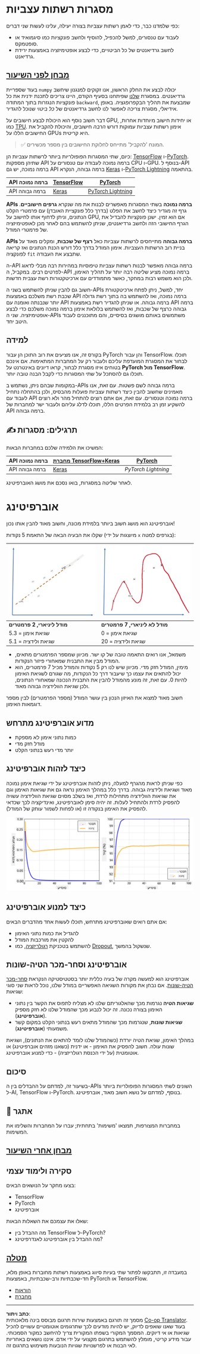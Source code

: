 <!--
CO_OP_TRANSLATOR_METADATA:
{
  "original_hash": "2b544f20b796402507fb05a0df893323",
  "translation_date": "2025-08-28T19:50:23+00:00",
  "source_file": "lessons/3-NeuralNetworks/05-Frameworks/README.md",
  "language_code": "he"
}
-->
# מסגרות רשתות עצביות

כפי שלמדנו כבר, כדי לאמן רשתות עצביות בצורה יעילה, עלינו לעשות שני דברים:

* לעבוד עם טנסורים, למשל להכפיל, להוסיף ולחשב פונקציות כמו סיגמואיד או סופטמקס.
* לחשב גרדיאנטים של כל הביטויים, כדי לבצע אופטימיזציה באמצעות ירידת גרדיאנט.

## [מבחן לפני השיעור](https://red-field-0a6ddfd03.1.azurestaticapps.net/quiz/105)

בעוד שספריית `numpy` יכולה לבצע את החלק הראשון, אנו זקוקים למנגנון שיחשב גרדיאנטים. במסגרת [שלנו](../04-OwnFramework/OwnFramework.ipynb) שפיתחנו בסעיף הקודם, היינו צריכים לתכנת ידנית את כל פונקציות הנגזרות בתוך המתודה `backward`, שמבצעת את תהליך הבקפרופגציה. באופן אידיאלי, מסגרת צריכה לאפשר לנו לחשב גרדיאנטים של *כל ביטוי* שנוכל להגדיר.

דבר חשוב נוסף הוא היכולת לבצע חישובים על GPU, או יחידות חישוב מיוחדות אחרות, כמו [TPU](https://en.wikipedia.org/wiki/Tensor_Processing_Unit). אימון רשתות עצביות עמוקות דורש *הרבה* חישובים, והיכולת להקביל את החישובים הללו על GPUs היא קריטית.

> ✅ המונח 'להקביל' מתייחס לחלוקת החישובים בין מספר מכשירים.

כיום, שתי המסגרות הפופולריות ביותר לרשתות עצביות הן: [TensorFlow](http://TensorFlow.org) ו-[PyTorch](https://pytorch.org/). שתיהן מספקות API ברמה נמוכה לעבודה עם טנסורים על CPU ו-GPU. בנוסף ל-API ברמה נמוכה, יש גם API ברמה גבוהה, הנקרא [Keras](https://keras.io/) ו-[PyTorch Lightning](https://pytorchlightning.ai/) בהתאמה.

API ברמה נמוכה | [TensorFlow](http://TensorFlow.org) | [PyTorch](https://pytorch.org/)
----------------|-------------------------------------|--------------------------------
API ברמה גבוהה | [Keras](https://keras.io/) | [PyTorch Lightning](https://pytorchlightning.ai/)

**APIs ברמה נמוכה** בשתי המסגרות מאפשרים לבנות את מה שנקרא **גרפים חישוביים**. גרף זה מגדיר כיצד לחשב את הפלט (בדרך כלל פונקציית האובדן) עם פרמטרי הקלט הנתונים, וניתן לדחוף אותו לחישוב על GPU, אם הוא זמין. ישנן פונקציות להבדיל את הגרף החישובי הזה ולחשב גרדיאנטים, שניתן להשתמש בהם לאחר מכן לאופטימיזציה של פרמטרי המודל.

**APIs ברמה גבוהה** מתייחסים לרשתות עצביות כאל **רצף של שכבות**, ומקלים מאוד על בניית רוב הרשתות העצביות. אימון המודל בדרך כלל דורש הכנת הנתונים ואז קריאה לפונקציה `fit` שתבצע את העבודה.

ה-API ברמה גבוהה מאפשר לבנות רשתות עצביות טיפוסיות במהירות רבה מבלי לדאוג לפרטים רבים. במקביל, ה-API ברמה נמוכה מציע שליטה רבה יותר על תהליך האימון, ולכן הוא משמש רבות במחקר, כאשר מתמודדים עם ארכיטקטורות רשת עצבית חדשות.

חשוב גם להבין שניתן להשתמש בשני ה-APIs יחד, למשל, ניתן לפתח ארכיטקטורת שכבת רשת משלכם באמצעות API ברמה נמוכה, ואז להשתמש בה בתוך רשת גדולה יותר שנבנתה ואומנה עם API ברמה גבוהה. או שניתן להגדיר רשת באמצעות API ברמה גבוהה כרצף של שכבות, ואז להשתמש בלולאת אימון ברמה נמוכה משלכם כדי לבצע אופטימיזציה. שני ה-APIs משתמשים באותם מושגים בסיסיים, והם מתוכננים לעבוד היטב יחד.

## למידה

בקורס זה, אנו מציעים את רוב התוכן הן עבור PyTorch והן עבור TensorFlow. תוכלו לבחור את המסגרת המועדפת עליכם ולעבור רק על המחברות המתאימות. אם אינכם בטוחים איזו מסגרת לבחור, קראו דיונים באינטרנט על **PyTorch מול TensorFlow**. תוכלו גם להסתכל על שתי המסגרות כדי לקבל הבנה טובה יותר.

במקומות שבהם ניתן, נשתמש ב-APIs ברמה גבוהה לשם פשטות. עם זאת, אנו מאמינים שחשוב להבין כיצד רשתות עצביות פועלות מהבסיס, ולכן בהתחלה נתחיל לעבוד עם API ברמה נמוכה וטנסורים. עם זאת, אם אתם רוצים להתחיל מהר ולא רוצים להשקיע זמן רב בלמידת הפרטים הללו, תוכלו לדלג עליהם ולעבור ישר למחברות של API ברמה גבוהה.

## ✍️ תרגילים: מסגרות

המשיכו את הלמידה שלכם במחברות הבאות:

API ברמה נמוכה | [מחברת TensorFlow+Keras](IntroKerasTF.ipynb) | [PyTorch](IntroPyTorch.ipynb)
----------------|-------------------------------------|--------------------------------
API ברמה גבוהה | [Keras](IntroKeras.ipynb) | *PyTorch Lightning*

לאחר שליטה במסגרות, בואו נסכם את מושג האוברפיטינג.

# אוברפיטינג

אוברפיטינג הוא מושג חשוב ביותר בלמידת מכונה, וחשוב מאוד להבין אותו נכון!

שקלו את הבעיה הבאה של התאמת 5 נקודות (מיוצגות על ידי `x` בגרפים למטה):

![linear](../../../../../translated_images/overfit1.f24b71c6f652e59e6bed7245ffbeaecc3ba320e16e2221f6832b432052c4da43.he.jpg) | ![overfit](../../../../../translated_images/overfit2.131f5800ae10ca5e41d12a411f5f705d9ee38b1b10916f284b787028dd55cc1c.he.jpg)
-------------------------|--------------------------
**מודל ליניארי, 2 פרמטרים** | **מודל לא ליניארי, 7 פרמטרים**
שגיאת אימון = 5.3 | שגיאת אימון = 0
שגיאת ולידציה = 5.1 | שגיאת ולידציה = 20

* משמאל, אנו רואים התאמה טובה של קו ישר. מכיוון שמספר הפרמטרים מתאים, המודל מבין את התבנית שמאחורי פיזור הנקודות.
* מימין, המודל חזק מדי. מכיוון שיש לנו רק 5 נקודות והמודל מכיל 7 פרמטרים, הוא יכול להתאים את עצמו כך שיעבור דרך כל הנקודות, מה שגורם לשגיאת האימון להיות 0. עם זאת, זה מונע מהמודל להבין את התבנית הנכונה שמאחורי הנתונים, ולכן שגיאת הוולידציה גבוהה מאוד.

חשוב מאוד למצוא את האיזון הנכון בין עושר המודל (מספר הפרמטרים) לבין מספר דוגמאות האימון.

## מדוע אוברפיטינג מתרחש

  * כמות נתוני אימון לא מספקת
  * מודל חזק מדי
  * יותר מדי רעש בנתוני הקלט

## כיצד לזהות אוברפיטינג

כפי שניתן לראות מהגרף למעלה, ניתן לזהות אוברפיטינג על ידי שגיאת אימון נמוכה מאוד ושגיאת ולידציה גבוהה. בדרך כלל במהלך האימון נראה גם את שגיאות האימון וגם את שגיאות הוולידציה מתחילות לרדת, ואז בשלב מסוים שגיאת הוולידציה עשויה להפסיק לרדת ולהתחיל לעלות. זה יהיה סימן לאוברפיטינג, ואינדיקציה לכך שכדאי להפסיק את האימון בנקודה זו (או לפחות לשמור עותק של המודל).

![overfitting](../../../../../translated_images/Overfitting.408ad91cd90b4371d0a81f4287e1409c359751adeb1ae450332af50e84f08c3e.he.png)

## כיצד למנוע אוברפיטינג

אם אתם רואים שאוברפיטינג מתרחש, תוכלו לעשות אחד מהדברים הבאים:

 * להגדיל את כמות נתוני האימון
 * להקטין את מורכבות המודל
 * להשתמש בטכניקת [רגולריזציה](../../4-ComputerVision/08-TransferLearning/TrainingTricks.md), כמו [Dropout](../../4-ComputerVision/08-TransferLearning/TrainingTricks.md#Dropout), שנשקול בהמשך.

## אוברפיטינג וסחר-מכר הטיה-שונות

אוברפיטינג הוא למעשה מקרה של בעיה כללית יותר בסטטיסטיקה הנקראת [סחר-מכר הטיה-שונות](https://en.wikipedia.org/wiki/Bias%E2%80%93variance_tradeoff). אם נבחן את מקורות השגיאה האפשריים במודל שלנו, נוכל לראות שני סוגי שגיאות:

* **שגיאות הטיה** נגרמות מכך שהאלגוריתם שלנו לא מצליח לתפוס את הקשר בין נתוני האימון בצורה נכונה. זה יכול לנבוע מכך שהמודל שלנו לא חזק מספיק (**אוברפיטינג**).
* **שגיאות שונות**, שנגרמות מכך שהמודל מתאים רעש בנתוני הקלט במקום קשר משמעותי (**אוברפיטינג**).

במהלך האימון, שגיאת הטיה יורדת (כשהמודל שלנו לומד להתאים את הנתונים), ושגיאת שונות עולה. חשוב להפסיק את האימון - או ידנית (כשאנו מזהים אוברפיטינג) או אוטומטית (על ידי הכנסת רגולריזציה) - כדי למנוע אוברפיטינג.

## סיכום

בשיעור זה, למדתם על ההבדלים בין ה-APIs השונים לשתי המסגרות הפופולריות ביותר ל-AI, TensorFlow ו-PyTorch. בנוסף, למדתם על נושא חשוב מאוד, אוברפיטינג.

## 🚀 אתגר

במחברות המצורפות, תמצאו 'משימות' בתחתית; עברו על המחברות והשלימו את המשימות.

## [מבחן אחרי השיעור](https://red-field-0a6ddfd03.1.azurestaticapps.net/quiz/205)

## סקירה ולימוד עצמי

בצעו מחקר על הנושאים הבאים:

- TensorFlow
- PyTorch
- אוברפיטינג

שאלו את עצמכם את השאלות הבאות:

- מה ההבדל בין TensorFlow ל-PyTorch?
- מה ההבדל בין אוברפיטינג לאנדרפיטינג?

## [מטלה](lab/README.md)

במעבדה זו, תתבקשו לפתור שתי בעיות סיווג באמצעות רשתות מחוברות באופן מלא, חד-שכבתיות ורב-שכבתיות, באמצעות PyTorch או TensorFlow.

* [הוראות](lab/README.md)
* [מחברת](lab/LabFrameworks.ipynb)

---

**כתב ויתור**:  
מסמך זה תורגם באמצעות שירות תרגום מבוסס בינה מלאכותית [Co-op Translator](https://github.com/Azure/co-op-translator). בעוד שאנו שואפים לדיוק, יש להיות מודעים לכך שתרגומים אוטומטיים עשויים להכיל שגיאות או אי דיוקים. המסמך המקורי בשפתו המקורית צריך להיחשב כמקור הסמכותי. עבור מידע קריטי, מומלץ להשתמש בתרגום מקצועי על ידי אדם. איננו נושאים באחריות לאי הבנות או לפרשנויות שגויות הנובעות משימוש בתרגום זה.